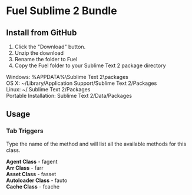 # Fuel Sublime 2 Bundle

## Install from GitHub

1. Click the "Download" button.
2. Unzip the download
3. Rename the folder to Fuel
4. Copy the Fuel folder to your Sublime Text 2 package directory

Windows: %APPDATA%\Sublime Text 2\packages  
OS X: ~/Library/Application Support/Sublime Text 2/Packages  
Linux: ~/.Sublime Text 2/Packages  
Portable Installation: Sublime Text 2/Data/Packages  

## Usage

### Tab Triggers 

Type the name of the method and <tab> will list all the available methods for this class.  

**Agent Class** 		- fagent  
**Arr Class** 			- farr  
**Asset Class** 		- fasset  
**Autoloader Class**	- fauto  
**Cache Class** 		- fcache  


